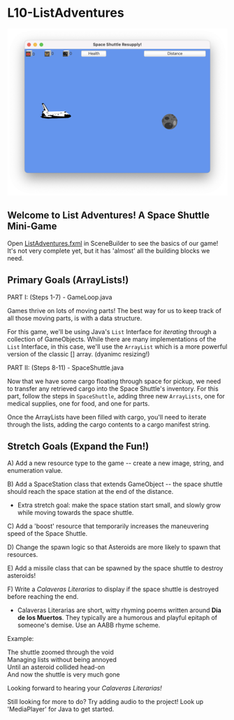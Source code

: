 # L10-ListAdventures

![ScreenCap.png](src/main/resources/images/ScreenCap.png)

## Welcome to List Adventures! A Space Shuttle Mini-Game

Open [ListAdventures.fxml](src/main/resources/edu/miracosta/cs112/ListAdventures/ListAdventures.fxml) in SceneBuilder to see the basics of our game! It's not very complete yet, but it has 'almost' all the building blocks we need.

## Primary Goals (ArrayLists!)

PART I: (Steps 1-7) - GameLoop.java

Games thrive on lots of moving parts! The best way for us to keep track of all those moving parts, is with a data structure.

For this game, we'll be using Java's `List` Interface for _iterating_ through a collection of GameObjects. While there are many implementations of the `List` Interface, in this case, we'll use the `ArrayList` which is a more powerful version of the classic [] array. (dyanimc resizing!)

PART II: (Steps 8-11) - SpaceShuttle.java

Now that we have some cargo floating through space for pickup, we need to transfer any retrieved cargo into the Space Shuttle's inventory. For this part, follow the steps in `SpaceShuttle`, adding three new `ArrayLists`, one for medical supplies, one for food, and one for parts.

Once the ArrayLists have been filled with cargo, you'll need to iterate through the lists, adding the cargo contents to a cargo manifest string.

## Stretch Goals (Expand the Fun!)

A) Add a new resource type to the game -- create a new image, string, and enumeration value.

B) Add a SpaceStation class that extends GameObject -- the space shuttle should reach the space station at the end of the distance.
- Extra stretch goal: make the space station start small, and slowly grow while moving towards the space shuttle.

C) Add a 'boost' resource that temporarily increases the maneuvering speed of the Space Shuttle.

D) Change the spawn logic so that Asteroids are more likely to spawn that resources.

E) Add a missile class that can be spawned by the space shuttle to destroy asteroids!

F) Write a _Calaveras Literarias_ to display if the space shuttle is destroyed before reaching the end.
- Calaveras Literarias are short, witty rhyming poems written around **Dia de los Muertos**. They typically are a humorous and playful epitaph of someone's demise. Use an AABB rhyme scheme.
  
Example:

The shuttle zoomed through the void<br>
Managing lists without being annoyed<br>
Until an asteroid collided head-on<br>
And now the shuttle is very much gone

Looking forward to hearing your _Calaveras Literarias!_

Still looking for more to do? Try adding audio to the project! Look up 'MediaPlayer' for Java to get started.